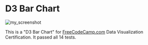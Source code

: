 # D3 Bar Chart
 ![my_screenshot](https://user-images.githubusercontent.com/100880176/191605746-602e0e6f-e647-4256-bdc8-778739e819e5.jpg)


This is a "D3 Bar Chart" for [FreeCodeCamp.com](https://www.freecodecamp.org/learn/data-visualization) Data Visualization Certification.
It passed all 14 tests.
